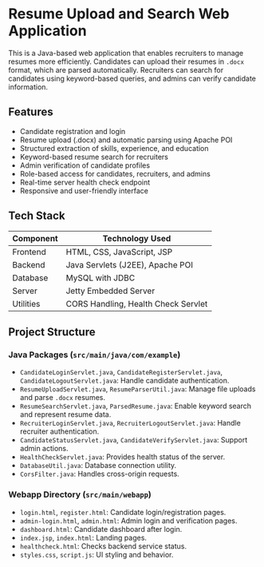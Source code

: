 # Resume Upload and Search Web Application

This is a Java-based web application that enables recruiters to manage resumes more efficiently. Candidates can upload their resumes in `.docx` format, which are parsed automatically. Recruiters can search for candidates using keyword-based queries, and admins can verify candidate information.

## Features

- Candidate registration and login
- Resume upload (.docx) and automatic parsing using Apache POI
- Structured extraction of skills, experience, and education
- Keyword-based resume search for recruiters
- Admin verification of candidate profiles
- Role-based access for candidates, recruiters, and admins
- Real-time server health check endpoint
- Responsive and user-friendly interface

## Tech Stack

| Component   | Technology Used                     |
|-------------|--------------------------------------|
| Frontend    | HTML, CSS, JavaScript, JSP           |
| Backend     | Java Servlets (J2EE), Apache POI     |
| Database    | MySQL with JDBC                      |
| Server      | Jetty Embedded Server                |
| Utilities   | CORS Handling, Health Check Servlet  |

## Project Structure

### Java Packages (`src/main/java/com/example`)

- `CandidateLoginServlet.java`, `CandidateRegisterServlet.java`, `CandidateLogoutServlet.java`: Handle candidate authentication.
- `ResumeUploadServlet.java`, `ResumeParserUtil.java`: Manage file uploads and parse `.docx` resumes.
- `ResumeSearchServlet.java`, `ParsedResume.java`: Enable keyword search and represent resume data.
- `RecruiterLoginServlet.java`, `RecruiterLogoutServlet.java`: Handle recruiter authentication.
- `CandidateStatusServlet.java`, `CandidateVerifyServlet.java`: Support admin actions.
- `HealthCheckServlet.java`: Provides health status of the server.
- `DatabaseUtil.java`: Database connection utility.
- `CorsFilter.java`: Handles cross-origin requests.

### Webapp Directory (`src/main/webapp`)

- `login.html`, `register.html`: Candidate login/registration pages.
- `admin-login.html`, `admin.html`: Admin login and verification pages.
- `dashboard.html`: Candidate dashboard after login.
- `index.jsp`, `index.html`: Landing pages.
- `healthcheck.html`: Checks backend service status.
- `styles.css`, `script.js`: UI styling and behavior.



